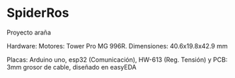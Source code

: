# SpiderRos

Proyecto araña

Hardware:
   Motores: Tower Pro MG 996R. Dimensiones: 40.6x19.8x42.9 mm

   Placas:		Arduino uno, esp32 (Comunicación), HW-613 (Reg. Tensión) y PCB: 3mm grosor de cable, diseñado en easyEDA	
